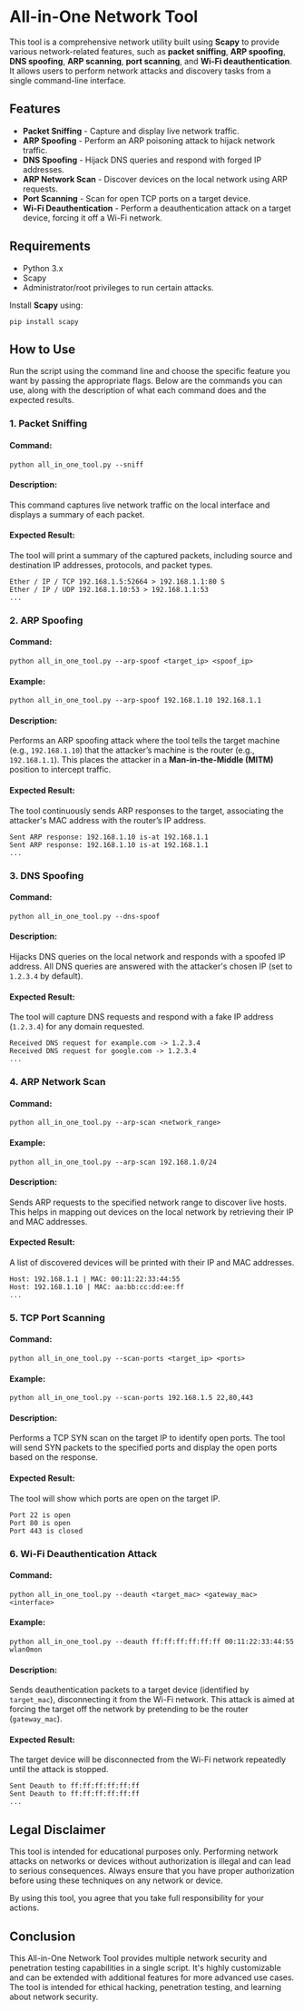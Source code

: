 <!DOCTYPE html>
<html lang="en">
<head>
    <meta charset="UTF-8">
    <meta name="viewport" content="width=device-width, initial-scale=1.0">
    <title>All-in-One Network Tool</title>
</head>
<body>

<h1>All-in-One Network Tool</h1>

<p>This tool is a comprehensive network utility built using <strong>Scapy</strong> to provide various network-related features, such as <strong>packet sniffing</strong>, <strong>ARP spoofing</strong>, <strong>DNS spoofing</strong>, <strong>ARP scanning</strong>, <strong>port scanning</strong>, and <strong>Wi-Fi deauthentication</strong>. It allows users to perform network attacks and discovery tasks from a single command-line interface.</p>

<h2>Features</h2>
<ul>
    <li><strong>Packet Sniffing</strong> - Capture and display live network traffic.</li>
    <li><strong>ARP Spoofing</strong> - Perform an ARP poisoning attack to hijack network traffic.</li>
    <li><strong>DNS Spoofing</strong> - Hijack DNS queries and respond with forged IP addresses.</li>
    <li><strong>ARP Network Scan</strong> - Discover devices on the local network using ARP requests.</li>
    <li><strong>Port Scanning</strong> - Scan for open TCP ports on a target device.</li>
    <li><strong>Wi-Fi Deauthentication</strong> - Perform a deauthentication attack on a target device, forcing it off a Wi-Fi network.</li>
</ul>

<h2>Requirements</h2>
<ul>
    <li>Python 3.x</li>
    <li>Scapy</li>
    <li>Administrator/root privileges to run certain attacks.</li>
</ul>

<p>Install <strong>Scapy</strong> using:</p>
<pre><code>pip install scapy</code></pre>

<h2>How to Use</h2>
<p>Run the script using the command line and choose the specific feature you want by passing the appropriate flags. Below are the commands you can use, along with the description of what each command does and the expected results.</p>

<h3>1. Packet Sniffing</h3>
<h4>Command:</h4>
<pre><code>python all_in_one_tool.py --sniff</code></pre>
<h4>Description:</h4>
<p>This command captures live network traffic on the local interface and displays a summary of each packet.</p>
<h4>Expected Result:</h4>
<p>The tool will print a summary of the captured packets, including source and destination IP addresses, protocols, and packet types.</p>
<pre><code>Ether / IP / TCP 192.168.1.5:52664 &gt; 192.168.1.1:80 S
Ether / IP / UDP 192.168.1.10:53 &gt; 192.168.1.1:53
...</code></pre>

<h3>2. ARP Spoofing</h3>
<h4>Command:</h4>
<pre><code>python all_in_one_tool.py --arp-spoof &lt;target_ip&gt; &lt;spoof_ip&gt;</code></pre>
<h4>Example:</h4>
<pre><code>python all_in_one_tool.py --arp-spoof 192.168.1.10 192.168.1.1</code></pre>
<h4>Description:</h4>
<p>Performs an ARP spoofing attack where the tool tells the target machine (e.g., <code>192.168.1.10</code>) that the attacker’s machine is the router (e.g., <code>192.168.1.1</code>). This places the attacker in a <strong>Man-in-the-Middle (MITM)</strong> position to intercept traffic.</p>
<h4>Expected Result:</h4>
<p>The tool continuously sends ARP responses to the target, associating the attacker's MAC address with the router’s IP address.</p>
<pre><code>Sent ARP response: 192.168.1.10 is-at 192.168.1.1
Sent ARP response: 192.168.1.10 is-at 192.168.1.1
...</code></pre>

<h3>3. DNS Spoofing</h3>
<h4>Command:</h4>
<pre><code>python all_in_one_tool.py --dns-spoof</code></pre>
<h4>Description:</h4>
<p>Hijacks DNS queries on the local network and responds with a spoofed IP address. All DNS queries are answered with the attacker's chosen IP (set to <code>1.2.3.4</code> by default).</p>
<h4>Expected Result:</h4>
<p>The tool will capture DNS requests and respond with a fake IP address (<code>1.2.3.4</code>) for any domain requested.</p>
<pre><code>Received DNS request for example.com -> 1.2.3.4
Received DNS request for google.com -> 1.2.3.4
...</code></pre>

<h3>4. ARP Network Scan</h3>
<h4>Command:</h4>
<pre><code>python all_in_one_tool.py --arp-scan &lt;network_range&gt;</code></pre>
<h4>Example:</h4>
<pre><code>python all_in_one_tool.py --arp-scan 192.168.1.0/24</code></pre>
<h4>Description:</h4>
<p>Sends ARP requests to the specified network range to discover live hosts. This helps in mapping out devices on the local network by retrieving their IP and MAC addresses.</p>
<h4>Expected Result:</h4>
<p>A list of discovered devices will be printed with their IP and MAC addresses.</p>
<pre><code>Host: 192.168.1.1 | MAC: 00:11:22:33:44:55
Host: 192.168.1.10 | MAC: aa:bb:cc:dd:ee:ff
...</code></pre>

<h3>5. TCP Port Scanning</h3>
<h4>Command:</h4>
<pre><code>python all_in_one_tool.py --scan-ports &lt;target_ip&gt; &lt;ports&gt;</code></pre>
<h4>Example:</h4>
<pre><code>python all_in_one_tool.py --scan-ports 192.168.1.5 22,80,443</code></pre>
<h4>Description:</h4>
<p>Performs a TCP SYN scan on the target IP to identify open ports. The tool will send SYN packets to the specified ports and display the open ports based on the response.</p>
<h4>Expected Result:</h4>
<p>The tool will show which ports are open on the target IP.</p>
<pre><code>Port 22 is open
Port 80 is open
Port 443 is closed</code></pre>

<h3>6. Wi-Fi Deauthentication Attack</h3>
<h4>Command:</h4>
<pre><code>python all_in_one_tool.py --deauth &lt;target_mac&gt; &lt;gateway_mac&gt; &lt;interface&gt;</code></pre>
<h4>Example:</h4>
<pre><code>python all_in_one_tool.py --deauth ff:ff:ff:ff:ff:ff 00:11:22:33:44:55 wlan0mon</code></pre>
<h4>Description:</h4>
<p>Sends deauthentication packets to a target device (identified by <code>target_mac</code>), disconnecting it from the Wi-Fi network. This attack is aimed at forcing the target off the network by pretending to be the router (<code>gateway_mac</code>).</p>
<h4>Expected Result:</h4>
<p>The target device will be disconnected from the Wi-Fi network repeatedly until the attack is stopped.</p>
<pre><code>Sent Deauth to ff:ff:ff:ff:ff:ff
Sent Deauth to ff:ff:ff:ff:ff:ff
...</code></pre>

<h2>Legal Disclaimer</h2>
<p>This tool is intended for educational purposes only. Performing network attacks on networks or devices without authorization is illegal and can lead to serious consequences. Always ensure that you have proper authorization before using these techniques on any network or device.</p>
<p>By using this tool, you agree that you take full responsibility for your actions.</p>

<h2>Conclusion</h2>
<p>This All-in-One Network Tool provides multiple network security and penetration testing capabilities in a single script. It's highly customizable and can be extended with additional features for more advanced use cases. The tool is intended for ethical hacking, penetration testing, and learning about network security.</p>

</body>
</html>
